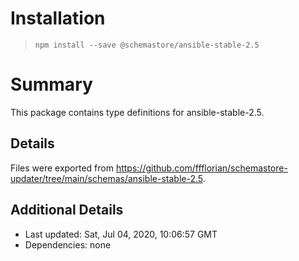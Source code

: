 # Installation
> `npm install --save @schemastore/ansible-stable-2.5`

# Summary
This package contains type definitions for ansible-stable-2.5.

## Details
Files were exported from https://github.com/ffflorian/schemastore-updater/tree/main/schemas/ansible-stable-2.5.

## Additional Details
* Last updated: Sat, Jul 04, 2020, 10:06:57 GMT
* Dependencies: none
